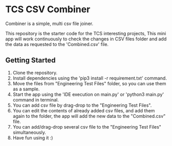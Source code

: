 
# TCS CSV Combiner

Combiner is a simple, multi csv file joiner.

This repository is the starter code for the TCS interesting projects, This mini app will work continuously to check the changes in CSV files folder and add the data as requested to the
'Combined.csv' file.


## Getting Started

1. Clone the repository.
2. Install dependencies using the 'pip3 install -r requirement.txt' command.
3. Move the files from "Engineering Test Files" folder, so you can use them as a sample.   
4. Start the app using the 'IDE execution on main.py' or 'python3 main.py' command in terminal.
5. You can add csv file by drag-drop to the "Engineering Test Files".
6. You can edit the contents of already added csv files, and add them again to the folder, the app will add the new data to the
   "Combined.csv" file.
7. You can add/drag-drop several csv file to the "Engineering Test Files" simultaneously.   
8. Have fun using it :)

